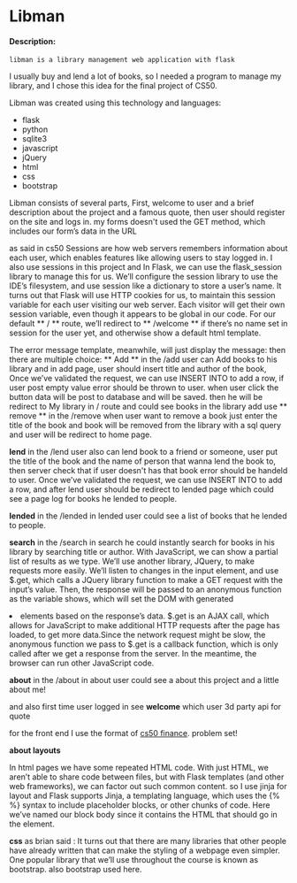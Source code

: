 # Libman
#### Description:
```
libman is a library management web application with flask
```
I usually buy and lend a lot of books,
so I needed a program to manage my library,
and I chose this idea for the final project of CS50.

Libman was created using this technology and languages:
- flask
- python
- sqlite3
- javascript
- jQuery
- html
- css
- bootstrap

Libman consists of several parts,
First, welcome to user and a brief description about the project and a famous quote,
then user should register on the site and logs in.
my forms doesn't used the GET method, which includes our form’s data in the URL

as said in cs50 Sessions are how web servers remembers information about each user,
which enables features like allowing users to stay logged in. I also use sessions in this project and
In Flask, we can use the flask_session library to manage this for us.
We’ll configure the session library to use the IDE’s filesystem, and use session like a dictionary to store a user’s name.
It turns out that Flask will use HTTP cookies for us,
to maintain this session variable for each user visiting our web server.
Each visitor will get their own session variable, even though it appears to be global in our code.
For our default ** / ** route, we’ll redirect to ** /welcome ** if there’s no name set in session for the user yet, and otherwise show a default html template.

The error message template, meanwhile, will just display the message:
then there are multiple choice:
** Add **
in the /add
user can Add books to his library and in add page,
user should insert title and author of the book, Once we’ve validated the request, we can use INSERT INTO to add a row,
if user post empty value error should be thrown to user.
when user click the button data will be post to database and will be saved.
then he will be redirect to My library in / route and could see books in the library
add use
** remove **
in the /remove
when user want to remove a book just enter the title of the book and book will be removed
from the library with a sql query and user will be redirect to home page.

**lend**
in the /lend
user also can lend book to a friend or someone, user put the title of the book and the name of
person that wanna lend the book to, then server check that if user doesn't has that book error should be handeld to user.
Once we’ve validated the request, we can use INSERT INTO to add a row,
and after lend user should be redirect to lended page which could see a page log for books he lended to people.

**lended**
in the /lended
in lended user could see a list of books that he lended to people.

**search**
in the /search
in search he could instantly search for books in his library by searching title or author.
With JavaScript, we can show a partial list of results as we type.
We’ll use another library, JQuery, to make requests more easily.
We’ll listen to changes in the input element, and use $.get, which calls a JQuery library function to make a GET request with the input’s value.
Then, the response will be passed to an anonymous function as the variable shows, which will set the DOM with generated <li> elements based on the response’s data.
$.get is an AJAX call, which allows for JavaScript to make additional HTTP requests after the page has loaded,
to get more data.Since the network request might be slow, the anonymous function we pass to $.get is a callback function,
which is only called after we get a response from the server. In the meantime, the browser can run other JavaScript code.

**about**
in the /about
in about user could see a about this project and a little about me!

and also first time user logged in see **welcome** which user 3d party api for quote

for the front end I use the format of [cs50 finance](https://cs50.harvard.edu/x/2021/psets/9/finance/). problem set!

**about layouts**

In html pages we have some repeated HTML code. With just HTML,
we aren’t able to share code between files, but with Flask templates (and other web frameworks), we can factor out such common content.
so I use jinja for layout and Flask supports Jinja, a templating language, which uses the {% %} syntax to include placeholder blocks,
or other chunks of code. Here we’ve named our block body since it contains the HTML that should go in the <body> element.

**css**
as brian said : It turns out that there are many libraries that other people have already written that can make the styling of a webpage even simpler.
One popular library that we’ll use throughout the course is known as bootstrap. also bootstrap used here.
